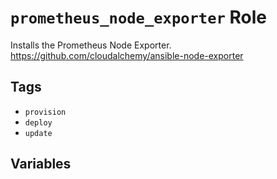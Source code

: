 # `prometheus_node_exporter` Role

Installs the Prometheus Node Exporter. https://github.com/cloudalchemy/ansible-node-exporter

## Tags

- `provision`
- `deploy`
- `update`

## Variables

